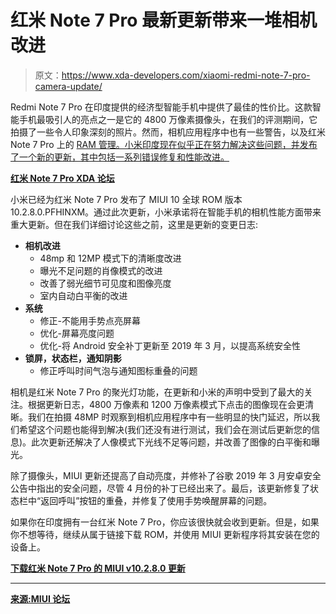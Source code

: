 # 红米 Note 7 Pro 最新更新带来一堆相机改进

> 原文：<https://www.xda-developers.com/xiaomi-redmi-note-7-pro-camera-update/>

Redmi Note 7 Pro 在印度提供的经济型智能手机中提供了最佳的性价比。这款智能手机最吸引人的亮点之一是它的 4800 万像素摄像头，在我们的评测期间，它拍摄了一些令人印象深刻的照片。然而，相机应用程序中也有一些警告，以及红米 Note 7 Pro 上的 [RAM 管理。小米印度现在似乎正在努力解决这些问题，并发布了一个新的更新，其中包括一系列错误修复和性能改进。](https://www.xda-developers.com/6gb-ram-variant-xiaomi-redmi-note-7-pro-sale-april-10/)

[**红米 Note 7 Pro XDA 论坛**](https://forum.xda-developers.com/redmi-note-7-pro)

小米已经为红米 Note 7 Pro 发布了 MIUI 10 全球 ROM 版本 10.2.8.0.PFHINXM。通过此次更新，小米承诺将在智能手机的相机性能方面带来重大更新。但在我们详细讨论这些之前，这里是更新的变更日志:

*   **相机改进**
    *   48mp 和 12MP 模式下的清晰度改进
    *   曝光不足问题的肖像模式的改进
    *   改善了弱光细节可见度和图像亮度
    *   室内自动白平衡的改进
*   **系统**
    *   修正-不能用手势点亮屏幕
    *   优化-屏幕亮度问题
    *   优化-将 Android 安全补丁更新至 2019 年 3 月，以提高系统安全性
*   **锁屏，状态栏，通知阴影**
    *   修正呼叫时间气泡与通知图标重叠的问题

相机是红米 Note 7 Pro 的聚光灯功能，在更新和小米的声明中受到了最大的关注。根据更新日志，4800 万像素和 1200 万像素模式下点击的图像现在会更清晰。我们在拍摄 48MP 时观察到相机应用程序中有一些明显的快门延迟，所以我们希望这个问题也能得到解决(我们还没有进行测试，我们会在测试后更新您的信息)。此次更新还解决了人像模式下光线不足等问题，并改善了图像的白平衡和曝光。

除了摄像头，MIUI 更新还提高了自动亮度，并修补了谷歌 2019 年 3 月安卓安全公告中指出的安全问题，尽管 4 月份的补丁已经出来了。最后，该更新修复了状态栏中“返回呼叫”按钮的重叠，并修复了使用手势唤醒屏幕的问题。

如果你在印度拥有一台红米 Note 7 Pro，你应该很快就会收到更新。但是，如果你不想等待，继续从属于链接下载 ROM，并使用 MIUI 更新程序将其安装在您的设备上。

[**下载红米 Note 7 Pro 的 MIUI v10.2.8.0 更新**](http://bigota.d.miui.com/V10.2.8.0.PFHINXM/violet_in_global_images_V10.2.8.0.PFHINXM_20190404.0000.00_9.0_in_8077b0ebce.tgz)

* * *

[**来源:MIUI 论坛**](https://in.c.mi.com/thread-1828760-1-0.html)
